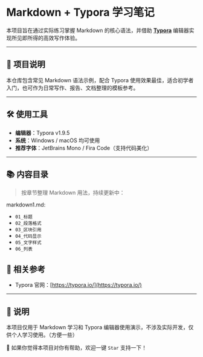 # Markdown + Typora 学习笔记

本项目旨在通过实际练习掌握 Markdown 的核心语法，并借助 [**Typora**](https://typora.io/) 编辑器实现所见即所得的高效写作体验。

---

## 📘 项目说明

本仓库包含常见 Markdown 语法示例，配合 Typora 使用效果最佳，适合初学者入门，也可作为日常写作、报告、文档整理的模板参考。

---

## 🛠 使用工具

- **编辑器**：Typora v1.9.5  
- **系统**：Windows / macOS 均可使用  
- **推荐字体**：JetBrains Mono / Fira Code（支持代码美化）

---

## 📚 内容目录

> 按章节整理 Markdown 用法，持续更新中：

markdown1.md:
- `01_标题`
- `02_段落格式`
- `03_区块引用`
- `04_代码显示`
- `05_文字样式`
- `06_列表`



## 🔗 相关参考

- Typora 官网：[https://typora.io/](https://typora.io/)

---

## 📌 说明

本项目仅用于 Markdown 学习和 Typora 编辑器使用演示，不涉及实际开发，仅供个人学习使用。（方便一些）

🌟 如果你觉得本项目对你有帮助，欢迎一键 `Star` 支持一下！
